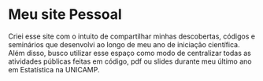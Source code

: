# Meu site Pessoal

Criei esse site com o intuito de compartilhar minhas descobertas, códigos e seminários que desenvolvi ao longo de meu ano de iniciação científica. Além disso, busco utilizar esse espaço como modo de centralizar todas as atividades públicas feitas em código, pdf ou slides durante meu último ano em Estatística na UNICAMP.